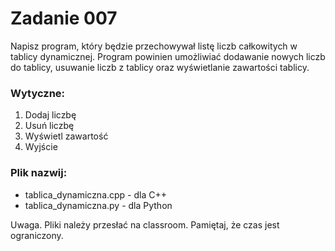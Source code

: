 # Zadanie 007

Napisz program, który będzie przechowywał listę liczb całkowitych w tablicy dynamicznej. Program powinien umożliwiać dodawanie nowych liczb do tablicy, usuwanie liczb z tablicy oraz wyświetlanie zawartości tablicy.

### Wytyczne:
1. Dodaj liczbę
2. Usuń liczbę
3. Wyświetl zawartość
4. Wyjście


### Plik nazwij:
* tablica_dynamiczna.cpp - dla C++
* tablica_dynamiczna.py - dla Python

Uwaga. Pliki należy przesłać na classroom. Pamiętaj, że czas jest ograniczony.



